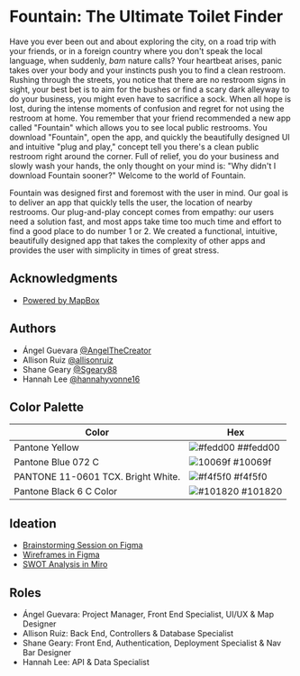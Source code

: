 # Fountain: The Ultimate Toilet Finder

Have you ever been out and about exploring the city, on a road trip with your friends, or in a foreign country where you don't speak the local language, when suddenly, *bam* nature calls? Your heartbeat arises, panic takes over your body and your instincts push you to find a clean restroom. Rushing through the streets, you notice that there are no restroom signs in sight, your best bet is to aim for the bushes or find a scary dark alleyway to do your business, you might even have to sacrifice a sock. When all hope is lost, during the intense moments of confusion and regret for not using the restroom at home. You remember that your friend recommended a new app called "Fountain" which allows you to see local public restrooms. You download "Fountain", open the app, and quickly the beautifully designed UI and intuitive "plug and play," concept tell you there's a clean public restroom right around the corner. Full of relief, you do your business and slowly wash your hands, the only thought on your mind is: "Why didn't I download Fountain sooner?"  Welcome to the world of Fountain. 

Fountain was designed first and foremost with the user in mind. Our goal is to deliver an app that quickly tells the user, the location of nearby restrooms. Our plug-and-play concept comes from empathy: our users need a solution fast, and most apps take time too much time and effort to find a good place to do number 1 or 2. We created a functional, intuitive, beautifully designed app that takes the complexity of other apps and provides the user with simplicity in times of great stress. 



## Acknowledgments

 - [Powered by MapBox](https://www.mapbox.com/)


## Authors

- Ángel Guevara [@AngelTheCreator](https://github.com/AngelTheCreator) 
- Allison Ruiz [@allisonruiz](https://github.com/allisonruiz)
- Shane Geary [@Sgeary88](https://github.com/Sgeary88)
- Hannah Lee [@hannahyvonne16](https://github.com/hannahyvonne16)

## Color Palette

| Color             | Hex                                                                |
| ----------------- | ------------------------------------------------------------------ |
| Pantone Yellow | ![#fedd00](https://via.placeholder.com/10/fedd00?text=+) ##fedd00 |
| Pantone Blue 072 C | ![10069f](https://via.placeholder.com/10/10069f?text=+) #10069f |
| PANTONE 11-0601 TCX. Bright White. | ![#f4f5f0](https://via.placeholder.com/10/f4f5f0?text=+) #f4f5f0 |
| Pantone Black 6 C Color | ![#101820](https://via.placeholder.com/10/101820?text=+) #101820|


## Ideation

- [Brainstorming Session on Figma](https://www.figma.com/file/zURqCDAv3jBWrScEcvLb0t/Milestone-Project-Part-III?node-id=0%3A1)
- [Wireframes in Figma](https://www.figma.com/file/mcy29lY9X982Ms6RcObdAc/Fountain-Wireframe)
- [SWOT Analysis in Miro](https://miro.com/welcomeonboard/TG1OUEFnaVhEY3BjTmFXMWdvY1dpR09GM1d3YWJITnNMT0NZdGpJbkhXZ0p3RU1zOW9uUU1xWExjNVRZNExiYnwzNDU4NzY0NTM1NDg0MzY0ODUyfDI=?share_link_id=394841212441)


## Roles

- Ángel Guevara: Project Manager, Front End Specialist, UI/UX & Map Designer
- Allison Ruiz: Back End, Controllers & Database Specialist
- Shane Geary: Front End, Authentication, Deployment Specialist & Nav Bar Designer
- Hannah Lee: API & Data Specialist

